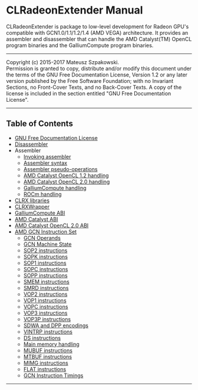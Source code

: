 # CLRadeonExtender Manual

CLRadeonExtender is package to low-level development for Radeon GPU's compatible
with GCN1.0/1.1/1.2/1.4 (AMD VEGA) architecture.
It provides an assembler and disassembler that
can handle the AMD Catalyst(TM) OpenCL program binaries and
the GalliumCompute program binaries.

---

Copyright (c)  2015-2017  Mateusz Szpakowski.  
    Permission is granted to copy, distribute and/or modify this document
    under the terms of the GNU Free Documentation License, Version 1.2
    or any later version published by the Free Software Foundation;
    with no Invariant Sections, no Front-Cover Texts, and no Back-Cover Texts.
    A copy of the license is included in the section entitled "GNU
    Free Documentation License".

---

## Table of Contents

* [GNU Free Documentation License](DocLicense)
* [Disassembler](ClrxDisasm)
* Assembler
    * [Invoking assembler](ClrxAsmInvoke)
    * [Assembler syntax](ClrxAsmSyntax)
    * [Assembler pseudo-operations](ClrxAsmPseudoOps)
    * [AMD Catalyst OpenCL 1.2 handling](ClrxAsmAmd)
    * [AMD Catalyst OpenCL 2.0 handling](ClrxAsmAmdCl2)
    * [GalliumCompute handling](ClrxAsmGallium)
    * [ROCm handling](ClrxAsmRocm)
* [CLRX libraries](ClrxLibraries)
* [CLRXWrapper](ClrxWrapper)
* [GalliumCompute ABI](GalliumAbi)
* [AMD Catalyst ABI](AmdAbi)
* [AMD Catalyst OpenCL 2.0 ABI](AmdCl2Abi)
* [AMD GCN Instruction Set](GcnIsa)
    * [GCN Operands](GcnOperands)
    * [GCN Machine State](GcnState)
    * [SOP2 instructions](GcnInstrsSop2)
    * [SOPK instructions](GcnInstrsSopk)
    * [SOP1 instructions](GcnInstrsSop1)
    * [SOPC instructions](GcnInstrsSopc)
    * [SOPP instructions](GcnInstrsSopp)
    * [SMEM instructions](GcnInstrsSmem)
    * [SMRD instructions](GcnInstrsSmrd)
    * [VOP2 instructions](GcnInstrsVop2)
    * [VOP1 instructions](GcnInstrsVop1)
    * [VOPC instructions](GcnInstrsVopc)
    * [VOP3 instructions](GcnInstrsVop3)
    * [VOP3P instructions](GcnInstrsVop3p)
    * [SDWA and DPP encodings](GcnSdwaDpp)
    * [VINTRP instructions](GcnInstrsVintrp)
    * [DS instructions](GcnInstrsDs)
    * [Main memory handling](GcnMemHandling)
    * [MUBUF instructions](GcnInstrsMubuf)
    * [MTBUF instructions](GcnInstrsMtbuf)
    * [MIMG instructions](GcnInstrsMimg)
    * [FLAT instructions](GcnInstrsFlat)
    * [GCN Instruction Timings](GcnTimings)

---

